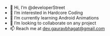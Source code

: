 - 👋 Hi, I’m @developerStreet
- 👀 I’m interested in Hardcore Coding
- 🌱 I’m currently learning Android Animations
- 💞️ I’m looking to collaborate on any project
- 📫 Reach me at dev.gauravbhagat@gmail.com

<!---
developerStreet/developerStreet is a ✨ special ✨ repository because its `README.md` (this file) appears on your GitHub profile.
You can click the Preview link to take a look at your changes.
--->
